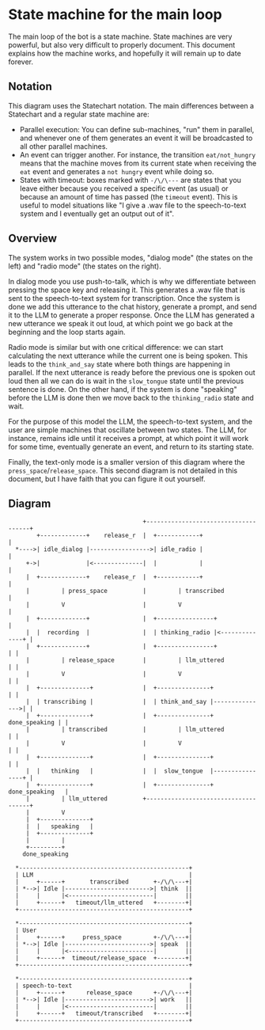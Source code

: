 State machine for the main loop
===============================

The main loop of the bot is a state machine. State machines are very powerful,
but also very difficult to properly document. This document explains how the
machine works, and hopefully it will remain up to date forever.


Notation
--------
This diagram uses the Statechart notation. The main differences between a
Statechart and a regular state machine are:

  * Parallel execution: You can define sub-machines, "run" them in parallel,
    and whenever one of them generates an event it will be broadcasted to all
    other parallel machines.
  * An event can trigger another. For instance, the transition `eat/not_hungry`
    means that the machine moves from its current state when receiving the
    `eat` event and generates a `not hungry` event while doing so.
  * States with timeout: boxes marked with `-/\/\---` are states that you
    leave either because you received a specific event (as usual) or because
    an amount of time has passed (the `timeout` event). This is useful to
    model situations like "I give a .wav file to the speech-to-text system
    and I eventually get an output out of it".


Overview
--------
The system works in two possible modes, "dialog mode" (the states on the 
left) and "radio mode" (the states on the right).

In dialog mode you use push-to-talk, which is why we differentiate between
pressing the space key and releasing it. This generates a .wav file that is
sent to the speech-to-text system for transcription. Once the system is done
we add this utterance to the chat history, generate a prompt, and send it
to the LLM to generate a proper response. Once the LLM has generated a new
utterance we speak it out loud, at which point we go back at the beginning
and the loop starts again.

Radio mode is similar but with one critical difference: we can start
calculating the next utterance while the current one is being spoken.
This leads to the `think_and_say` state where both things are happening in
parallel. If the next utterance is ready before the previous one is spoken
out loud then all we can do is wait in the `slow_tongue` state until the
previous sentence is done. On the other hand, if the system is done "speaking"
before the LLM is done then we move back to the `thinking_radio` state and
wait.

For the purpose of this model the LLM, the speech-to-text system, and the
user are simple machines that oscillate between two states. The LLM, for
instance, remains idle until it receives a prompt, at which point it
will work for some time, eventually generate an event, and return to
its starting state.

Finally, the text-only mode is a smaller version of this diagram where
the `press_space`/`release_space`. This second diagram is not detailed
in this document, but I have faith that you can figure it out yourself.

Diagram
-------
```
                                      +-------------------------------------+
        +-------------+    release_r  |  +------------+                     |
  *---->| idle_dialog |----------------->| idle_radio |                     |
     +->|             |<--------------|  |            |                     |
     |  +-------------+    release_r  |  +------------+                     |
     |         | press_space          |         | transcribed               |
     |         V                      |         V                           |
     |  +-------------+               |  +----------------+                 |
     |  |  recording  |               |  | thinking_radio |<--------------+ |
     |  +-------------+               |  +----------------+               | |
     |         | release_space        |         | llm_uttered             | |
     |         V                      |         V                         | |
     |  +--------------+              |  +---------------+                | |
     |  | transcribing |              |  | think_and_say |--------------->| |
     |  +--------------+              |  +---------------+  done_speaking | |
     |         | transcribed          |         | llm_uttered             | |
     |         V                      |         V                         | |
     |  +--------------+              |  +---------------+                | |
     |  |   thinking   |              |  |  slow_tongue  |----------------+ |
     |  +--------------+              |  +---------------+  done_speaking   |
     |         | llm_uttered          +-------------------------------------+
     |         V
     |  +--------------+
     |  |   speaking   |
     |  +--------------+
     |         |
     +---------+
    done_speaking

  *------------------------------------------------+
  | LLM                                            |
  |     +------+       transcribed       +-/\/\---+|
  | *-->| Idle |------------------------>| think  ||
  |     |      |<------------------------|        ||
  |     +------+   timeout/llm_uttered   +--------+|
  +------------------------------------------------+

  *------------------------------------------------+
  | User                                           |
  |     +------+     press_space         +-/\/\---+|
  | *-->| Idle |------------------------>| speak  ||
  |     |      |<------------------------|        ||
  |     +------+  timeout/release_space  +--------+|
  +------------------------------------------------+

  *------------------------------------------------+
  | speech-to-text                                 |
  |     +------+      release_space      +-/\/\---+|
  | *-->| Idle |------------------------>| work   ||
  |     |      |<------------------------|        ||
  |     +------+   timeout/transcribed   +--------+|
  +------------------------------------------------+

```
